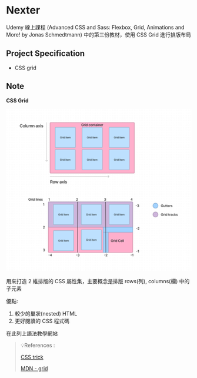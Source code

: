 # Nexter

Udemy 線上課程 (Advanced CSS and Sass: Flexbox, Grid, Animations and More! by Jonas Schmedtmann) 中的第三份教材，使用 CSS Grid 進行排版布局

## Project Specification

- CSS grid

## Note

**CSS Grid**

![example](../assets/grid.jpg)

用來打造 2 維排版的 CSS 屬性集，主要概念是排版 rows(列), columns(欄) 中的子元素

優點:

1. 較少的巢狀(nested) HTML
2. 更好閱讀的 CSS 程式碼

在此列上語法教學網站

> 💡References :
>
> [CSS trick](https://css-tricks.com/snippets/css/complete-guide-grid/)
>
> [MDN - grid](https://developer.mozilla.org/en-US/docs/Web/CSS/grid)
